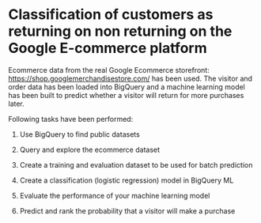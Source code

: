 # Classification of customers as returning on non returning on the Google E-commerce platform


Ecommerce data from the real Google Ecommerce storefront: https://shop.googlemerchandisestore.com/ has been used.
The visitor and order data has been loaded into BigQuery and a machine learning model has been built to predict whether a visitor will return for more purchases later.

Following tasks have been performed:

1. Use BigQuery to find public datasets

2. Query and explore the ecommerce dataset

3. Create a training and evaluation dataset to be used for batch prediction

4. Create a classification (logistic regression) model in BigQuery ML

5. Evaluate the performance of your machine learning model

6. Predict and rank the probability that a visitor will make a purchase
